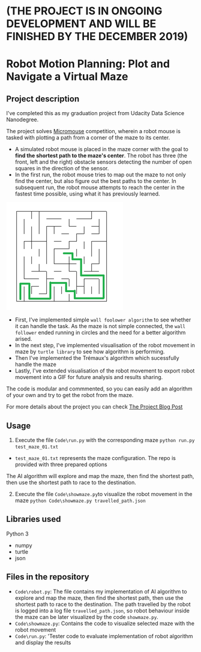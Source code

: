 # (THE PROJECT IS IN ONGOING DEVELOPMENT AND WILL BE FINISHED BY THE DECEMBER 2019)

# Robot Motion Planning: Plot and Navigate a Virtual Maze

## Project description
I've completed this as my graduation project from Udacity Data Science Nanodegree. 

The project solves [Micromouse](https://en.wikipedia.org/wiki/Micromouse) competition, wherein a robot mouse is tasked with plotting a path from a corner of the maze to its center.
- A simulated robot mouse is placed in the maze corner with the goal to **find the shortest path to the maze's center**. The robot has three (the front, left and the right) obstacle sensors detecting the number of open squares in the direction of the sensor. 
- In the first run, the robot mouse tries to map out the maze to not only find the center, but also figure out the best paths to the center. In subsequent run, the robot mouse attempts to reach the center in the fastest time possible, using what it has previously learned.

![Maze screen](assets/maze_1_solution.png)

- First, I've implemented simple `wall foolower algorithm` to see whether it can handle the task.
As the maze is not simple connected, the `wall follower` ended running in circles and the need for a better algorithm arised.
- In the next step, I've implemented visualisation of the robot movement in maze by `turtle library` to see how algorithm is performing.
- Then I've implemented the Trémaux's algorithm which sucessfully handle the maze
- Lastly, I've extended visualisation of the robot movement to export robot movement into a GIF for future analysis and results sharing.

The code is modular and commmented, so you can easily add an algorithm of your own and try to get the robot from the maze.

For more details about the project you can check [The Project Blog Post](https://jmarcan.github.io/jekyll/update/2019/12/16/Robot-Motion-Planning.html)

## Usage
1. Execute the file `Code\run.py` with the corresponding maze
`python run.py test_maze_01.txt`
- `test_maze_01.txt` represents the maze configuration. The repo is provided with three prepared options

The AI algorithm will explore and map the maze, then find the shortest path, then use the shortest path to race to the destination. 

2. Execute the file `Code\showmaze.py`to visualize the robot movement in the maze
`python Code\showmaze.py travelled_path.json`

## Libraries used
Python 3
- numpy
- turtle
- json

## Files in the repository
- `Code\robot.py`: The file contains my implementation of AI algorithm to explore and map the maze,
then find the shortest path, then use the shortest path to race to the destination. 
The path travelled by the robot is logged into a log file `travelled_path.json`,
so robot behaviour inside the maze can be later visualized by the code `showmaze.py`.
- `Code\showmaze.py`: Contains the code to visualize selected maze with the robot movement
- `Code\run.py`: 'Tester code to evaluate implementation of robot algorithm and display the results
